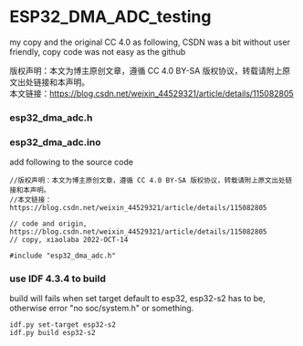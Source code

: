 # ESP32_DMA_ADC_testing  

my copy and the original CC 4.0 as following, CSDN was a bit without user friendly, copy code was not easy as the github  

版权声明：本文为博主原创文章，遵循 CC 4.0 BY-SA 版权协议，转载请附上原文出处链接和本声明。   
本文链接：https://blog.csdn.net/weixin_44529321/article/details/115082805  


### esp32_dma_adc.h

### esp32_dma_adc.ino
add following to the source code
```
//版权声明：本文为博主原创文章，遵循 CC 4.0 BY-SA 版权协议，转载请附上原文出处链接和本声明。   
//本文链接：https://blog.csdn.net/weixin_44529321/article/details/115082805   

// code and origin, https://blog.csdn.net/weixin_44529321/article/details/115082805
// copy, xiaolaba 2022-OCT-14

#include "esp32_dma_adc.h"
```


### use IDF 4.3.4 to build
build will fails when set target default to esp32, esp32-s2 has to be, otherwise error "no soc/system.h" or something.  
```
idf.py set-target esp32-s2
idf.py build esp32-s2

```
